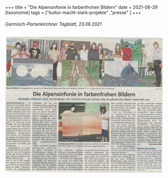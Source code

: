 +++
title = "Die Alpensinfonie in farbenfrohen Bildern"
date = 2021-06-29
[taxonomie]
tags = ["kultur-macht-stark-projekte" ,"presse" ]
+++

###### Garmisch-Partenkirchner Tagblatt, 23.06.2021

[![](images/Tagblatt-23-06-21.png)](https://volksschule-partenkirchen.de/wp-content/uploads/Tagblatt-v.-23.06.21.pdf)
